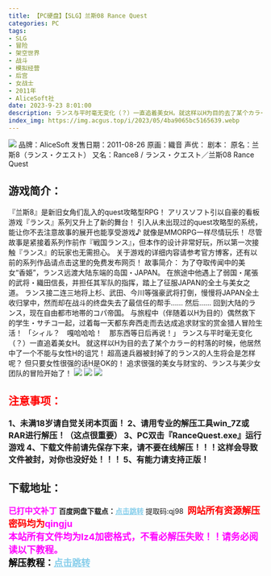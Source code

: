 ```yaml
---
title: 【PC硬盘】【SLG】兰斯08 Rance Quest
categories: PC
tags:
- SLG
- 冒险
- 架空世界
- 战斗
- 模拟经营
- 后宫
- 女战士
- 2011年
- AliceSoft社
date: 2023-9-23 8:01:00
description: ランス与平时毫无变化（？）一直追着美女H。就这样以H为目的去了某个カラー的村落的时候，他居然中了一个不能与女性H的诅咒！超高速兵器被封掉了的ランス的人生将会是怎样呢？但只要女性很强的话H是OK的！追求很强的美女与财宝的、ランス与美少女团队的冒险开始了！
index_img: https://img.acgus.top/i/2023/05/4ba9065bc5165639.webp
---
```

![](https://img.acgus.top/i/2023/05/4ba9065bc5165639.webp)
品牌：AliceSoft
发售日期：2011-08-26
原画：織音
声优：
剧本：
原名：兰斯8（ランス・クエスト）
又名：Rance8 / ランス・クエスト／兰斯08 Rance Quest

## 游戏简介：
『兰斯8』是新旧女角们乱入的quest攻略型RPG！
アリスソフト引以自豪的看板游戏『ランス』系列又升上了新的舞台！
引入从未出现过的quest攻略型的系统，能让你不去注意故事的展开也能享受游戏♪
就像是MMORPG一样尽情玩乐！
尽管故事是紧接着系列作前作『戦国ランス』，但本作的设计非常好玩，所以第一次接触『ランス』的玩家也无需担心。
关于游戏的详细内容请参考官方博客，还有以前的系列作品请点击这里的免费发布网页！
故事简介：
为了夺取传闻中的美女“香姫”，ランス远渡大陆东端的岛国・JAPAN。
在旅途中他遇上了弱国・尾張的武将・織田信長，并担任其军队的指挥，踏上了征服JAPAN的全土与美女之道。
ランス接二连三地将上杉、武田、今川等强豪武将打倒，慢慢将JAPAN全土收归掌中，然而却在战斗的终盘失去了最信任的帮手……
然后……
回到大陆的ランス，现在自由都市地帯的コパ帝国。
与旅程中（伴随着以H为目的）偶然救下的学生・サチコ一起，过着每一天都东奔西走而去达成追求财宝的赏金猎人冒险生活！
「シィル？　嘎哈哈哈！　那东西等日后再说！」
ランス与平时毫无变化（？）一直追着美女H。
就这样以H为目的去了某个カラー的村落的时候，他居然中了一个不能与女性H的诅咒！
超高速兵器被封掉了的ランス的人生将会是怎样呢？
但只要女性很强的话H是OK的！
追求很强的美女与财宝的、ランス与美少女团队的冒险开始了！
![](https://img.acgus.top/i/2023/05/0792d225db165652.webp)
![](https://img.acgus.top/i/2023/05/b19088c164165648.webp)
![](https://img.acgus.top/i/2023/05/661a33b609165643.webp)







## <font color=#FF0000 >注意事项：</font>
<font size=3><b>1、未满18岁请自觉关闭本页面！
2、请用专业的解压工具win_7Z或RAR进行解压！（这点很重要）
3、PC双击『RanceQuest.exe』运行游戏
4、下载文件前请先保存下来，请不要在线解压！！！这样会导致文件被封，对你也没好处！！！
5、有能力请支持正版！</b></font>

## 下载地址：
<font color=#FF00FF size=3><b>已打中文补丁</b></font>
<b>百度网盘下载点：</b><a href="https://pan.baidu.com/s/1VvHLjRjZcm8bzNm8x-Ye7Q?pwd=qj98" style="color: #87CEEB;"><b>点击跳转</b></a> 提取码:qj98
<a style="padding: 0" href="https://post.qingju.org/AD/"><img style="max-width:100%" src="https://img.acgus.top/i/2024/07/478f689b8021d8d499ab43d21acf137a.gif" alt=""></a>
<b><font color=#FF0000 size=4>网站所有资源解压密码均为</b></font><b><font color=#FF00FF size=4>qingju</font><font color=#FF0000 ></font></b><br><b><font color=#FF00FF size=4>本站所有文件均为lz4加密格式，不看必解压失败！！请务必阅读以下教程。</b></font><br><b><font color=#000 size=4>解压教程：</b><a href="https://post.qingju.org/tutorial/000/" style="color: #87CEEB;"><b>点击跳转</b></a>